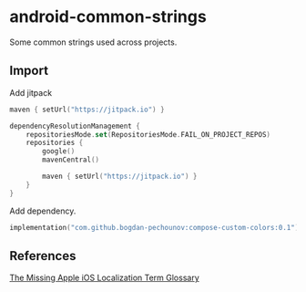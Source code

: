 # android-common-strings

Some common strings used across projects.


## Import
Add jitpack
```kotlin
maven { setUrl("https://jitpack.io") }
```
```kotlin
dependencyResolutionManagement {
    repositoriesMode.set(RepositoriesMode.FAIL_ON_PROJECT_REPOS)
    repositories {
        google()
        mavenCentral()

        maven { setUrl("https://jitpack.io") }
    }
}
```
Add dependency.
```kotlin
implementation("com.github.bogdan-pechounov:compose-custom-colors:0.1")
```
## References

[The Missing Apple iOS Localization Term Glossary](https://www.ibabbleon.com/apple-ios-localization-term-glossary.html#request)
